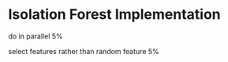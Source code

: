 # Isolation Forest Implementation

do in parallel 5%

select features rather than random feature 5%

